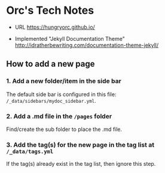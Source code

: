 # Orc's Tech Notes

* URL https://hungryorc.github.io/

* Implemented "Jekyll Documentation Theme" http://idratherbewriting.com/documentation-theme-jekyll/

## How to add a new page

### 1. Add a new folder/item in the side bar

The default side bar is configured in this file: `/_data/sidebars/mydoc_sidebar.yml`.

### 2. Add a .md file in the `/pages` folder

Find/create the sub folder to place the .md file.

### 3. Add the tag(s) for the new page in the tag list at `/_data/tags.yml`

If the tag(s) already exist in the tag list, then ignore this step. 
